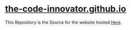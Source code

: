 # [the-code-innovator.github.io](https://the-code-innovator.github.io)

This Repository is the Source for the website hosted [Here](https://the-code-innovator.github.io).
